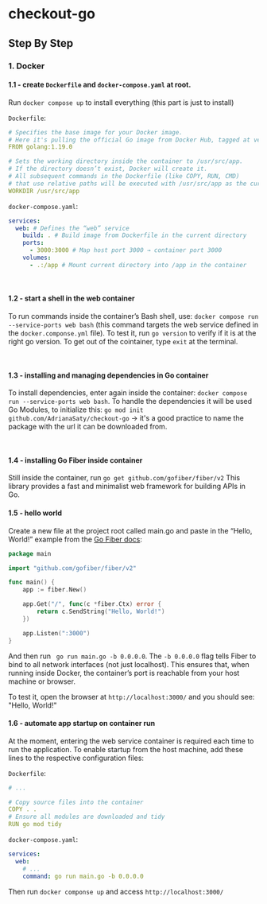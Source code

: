 # checkout-go

## Step By Step

### 1. Docker

#### 1.1 - create `Dockerfile` and `docker-compose.yaml` at root.

Run `docker compose up` to install everything (this part is just to install)

`Dockerfile`:

```yaml
# Specifies the base image for your Docker image.
# Here it's pulling the official Go image from Docker Hub, tagged at version 1.19.0.
FROM golang:1.19.0

# Sets the working directory inside the container to /usr/src/app.
# If the directory doesn’t exist, Docker will create it.
# All subsequent commands in the Dockerfile (like COPY, RUN, CMD)
# that use relative paths will be executed with /usr/src/app as the current directory.
WORKDIR /usr/src/app
```

`docker-compose.yaml`:

```yaml
services:
  web: # Defines the “web” service
    build: . # Build image from Dockerfile in the current directory
    ports:
      - 3000:3000 # Map host port 3000 → container port 3000
    volumes:
      - .:/app # Mount current directory into /app in the container
```

<br>

#### 1.2 - start a shell in the web container

To run commands inside the container’s Bash shell, use: `docker compose run --service-ports web bash` (this command targets the web service defined in the `docker.componse.yml` file).
To test it, run `go version` to verify if it is at the right go version.
To get out of the cointainer, type `exit` at the terminal.

<br/>

#### 1.3 - installing and managing dependencies in Go container

To install dependencies, enter again inside the container: `docker compose run --service-ports web bash`.
To handle the dependencies it will be used Go Modules, to initialize this: `go mod init github.com/AdrianaSaty/checkout-go` -> it's a good practice to name the package with the url it can be downloaded from.

<br/>

#### 1.4 - installing Go Fiber inside container

Still inside the container, run `go get github.com/gofiber/fiber/v2`
This library provides a fast and minimalist web framework for building APIs in Go.

#### 1.5 - hello world

Create a new file at the project root called main.go and paste in the “Hello, World!” example from the [Go Fiber docs](https://docs.gofiber.io/):

```go
package main

import "github.com/gofiber/fiber/v2"

func main() {
	app := fiber.New()

	app.Get("/", func(c *fiber.Ctx) error {
		return c.SendString("Hello, World!")
	})

	app.Listen(":3000")
}
```

And then run ` go run main.go -b 0.0.0.0`.
The `-b 0.0.0.0` flag tells Fiber to bind to all network interfaces (not just localhost). This ensures that, when running inside Docker, the container’s port is reachable from your host machine or browser.

To test it, open the browser at `http://localhost:3000/` and you should see:
"Hello, World!"

#### 1.6 - automate app startup on container run

At the moment, entering the web service container is required each time to run the application. To enable startup from the host machine, add these lines to the respective configuration files:

`Dockerfile`:

```yaml
# ...

# Copy source files into the container
COPY . .
# Ensure all modules are downloaded and tidy
RUN go mod tidy
```

`docker-compose.yaml`:

```yaml
services:
  web:
    # ...
    command: go run main.go -b 0.0.0.0
```

Then run `docker componse up` and access `http://localhost:3000/`

